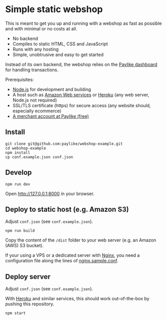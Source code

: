 # Simple static webshop

This is meant to get you up and running with a webshop as fast as possible and
with minimal or no costs at all.

- No backend
- Compiles to static HTML, CSS and JavaScript
- Runs with any hosting
- Simple, unobtrusive and easy to get started

Instead of its own backend, the webshop relies on the [Paylike
dashboard](https://app.paylike.io) for handling transactions.

Prerequisites:

- [Node.js](https://nodejs.org/en/download/) for development and building
- A host such as [Amazon Web services](https://aws.amazon.com/s3/) or [Heroku](https://www.heroku.com) (any web server, Node.js not required)
- SSL/TLS certificate (https) for secure access (any website should, especially ecommerce)
- [A merchant account at Paylike (free)](https://app.paylike.io)

## Install

```
git clone git@github.com:paylike/webshop-example.git
cd webshop-example
npm install
cp conf.example.json conf.json
```

## Develop

```
npm run dev
```

Open http://127.0.0.1:8000 in your browser.

## Deploy to static host (e.g. Amazon S3)

Adjust `conf.json` (see `conf.example.json`).

```
npm run build
```

Copy the content of the `/dist` folder to your web server (e.g. an Amazon
(AWS) S3 bucket).

If your using a VPS or a dedicated server with [Nginx](http://nginx.org), you
need a configuration file along the lines of
[nginx.sample.conf](nginx.sample.conf).

## Deploy server

Adjust `conf.json` (see `conf.example.json`).

With [Heroku](https://www.heroku.com) and similar services, this should work
out-of-the-box by pushing this repository.

```
npm start
```
